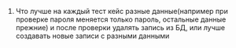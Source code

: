 1. Что лучше на каждый тест кейс разные данные(например при проверке пароля меняется только пароль, остальные данные прежние) и после проверки удалять запись из БД, или лучше создавать новые записи с разными данными